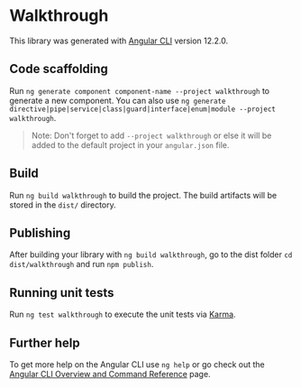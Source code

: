 # Walkthrough

This library was generated with [Angular CLI](https://github.com/angular/angular-cli) version 12.2.0.

## Code scaffolding

Run `ng generate component component-name --project walkthrough` to generate a new component. You can also use `ng generate directive|pipe|service|class|guard|interface|enum|module --project walkthrough`.
> Note: Don't forget to add `--project walkthrough` or else it will be added to the default project in your `angular.json` file. 

## Build

Run `ng build walkthrough` to build the project. The build artifacts will be stored in the `dist/` directory.

## Publishing

After building your library with `ng build walkthrough`, go to the dist folder `cd dist/walkthrough` and run `npm publish`.

## Running unit tests

Run `ng test walkthrough` to execute the unit tests via [Karma](https://karma-runner.github.io).

## Further help

To get more help on the Angular CLI use `ng help` or go check out the [Angular CLI Overview and Command Reference](https://angular.io/cli) page.
